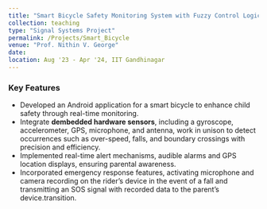 ```yaml
---
title: "Smart Bicycle Safety Monitoring System with Fuzzy Control Logic"
collection: teaching
type: "Signal Systems Project"
permalink: /Projects/Smart_Bicycle
venue: "Prof. Nithin V. George"
date:
location: Aug '23 - Apr '24, IIT Gandhinagar
---
```




### Key Features 
* Developed an Android application for a smart bicycle to enhance child safety through real-time monitoring.
* Integrate **dembedded hardware sensors**, including a gyroscope, accelerometer, GPS, microphone, and antenna, work in unison to detect occurrences such as over-speed, falls, and boundary crossings with precision and efficiency.
* Implemented real-time alert mechanisms, audible alarms and GPS location displays, ensuring parental awareness.
* Incorporated emergency response features, activating microphone and camera recording on the rider’s device in the event of a fall and transmitting an SOS signal with recorded data to the parent’s device.transition.

<!--Heading 1
======

Heading 2
======

Heading 3
======
-->
